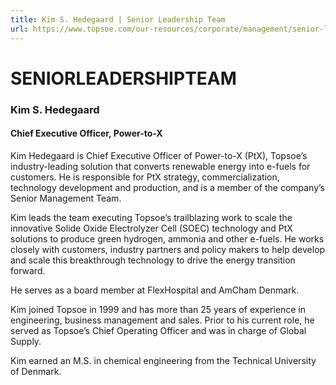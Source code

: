 ```yaml
---
title: Kim S. Hedegaard | Senior Leadership Team
url: https://www.topsoe.com/our-resources/corporate/management/senior-leadership-team/kim-s-hedegaard#main-content
---
```


# SENIORLEADERSHIPTEAM

### Kim S. Hedegaard

#### Chief Executive Officer, Power-to-X

Kim Hedegaard is Chief Executive Officer of Power-to-X (PtX), Topsoe’s industry-leading solution that converts renewable energy into e-fuels for customers. He is responsible for PtX strategy, commercialization, technology development and production, and is a member of the company’s Senior Management Team.

Kim leads the team executing Topsoe’s trailblazing work to scale the innovative Solide Oxide Electrolyzer Cell (SOEC) technology and PtX solutions to produce green hydrogen, ammonia and other e-fuels. He works closely with customers, industry partners and policy makers to help develop and scale this breakthrough technology to drive the energy transition forward.

He serves as a board member at FlexHospital and AmCham Denmark.

Kim joined Topsoe in 1999 and has more than 25 years of experience in engineering, business management and sales. Prior to his current role, he served as Topsoe’s Chief Operating Officer and was in charge of Global Supply.

Kim earned an M.S. in chemical engineering from the Technical University of Denmark.